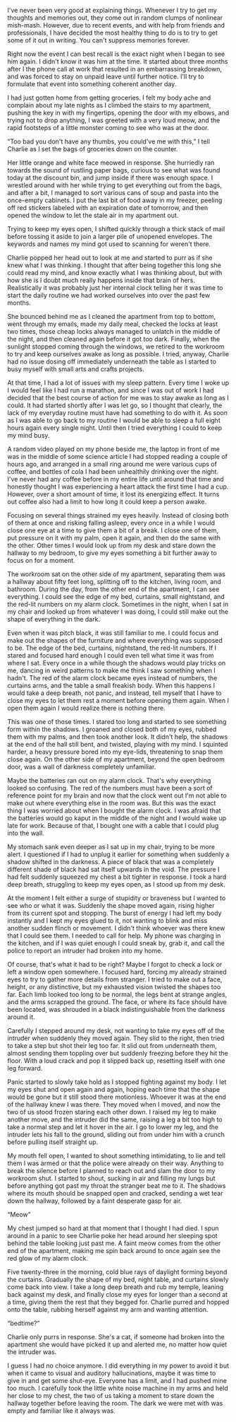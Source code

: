 

I've never been very good at explaining things. Whenever I try to get my thoughts and memories out, they come out in random clumps of nonlinear mish-mash. However, due to recent events, and with help from friends and professionals, I have decided the most healthy thing to do is to try to get some of it out in writing. You can't suppress memories forever.

  


Right now the event I can best recall is the exact night when I began to see him again. I didn't know it was him at the time. It started about three months after I the phone call at work that resulted in an embarrassing breakdown, and was forced to stay on unpaid leave until further notice. I'll try to formulate that event into something coherent another day.



I had just gotten home from getting groceries. I felt my body ache and complain about my late nights as I climbed the stairs to my apartment, pushing the key in with my fingertips, opening the door with my elbows, and trying not to drop anything, I was greeted with a very loud meow, and the rapid footsteps of a little monster coming to see who was at the door.

  
  
“Too bad you don't have any thumbs, you could've me with this,” I tell Charlie as I set the bags of groceries down on the counter.

  
  
Her little orange and white face meowed in response. She hurriedly ran towards the sound of rustling paper bags, curious to see what was found today at the discount bin, and jump inside if there was enough space. I wrestled around with her while trying to get everything out from the bags, and after a bit, I managed to sort various cans of soup and pasta into the once-empty cabinets. I put the last bit of food away in my freezer, peeling off red stickers labeled with an expiration date of tomorrow, and then opened the window to let the stale air in my apartment out.

  
  
Trying to keep my eyes open, I shifted quickly through a thick stack of mail before tossing it aside to join a larger pile of unopened envelopes. The keywords and names my mind got used to scanning for weren't there.



Charlie popped her head out to look at me and started to purr as if she knew what I was thinking. I thought that after being together this long she could read my mind, and know exactly what I was thinking about, but with how she is I doubt much really happens inside that brain of hers. Realistically it was probably just her internal clock telling her it was time to start the daily routine we had worked ourselves into over the past few months.  


She bounced behind me as I cleaned the apartment from top to bottom, went through my emails, made my daily meal, checked the locks at least two times, those cheap locks always managed to unlatch in the middle of the night, and then cleaned again before it got too dark. Finally, when the sunlight stopped coming through the windows, we retired to the workroom to try and keep ourselves awake as long as possible. I tried, anyway, Charlie had no issue dosing off immediately underneath the table as I started to busy myself with small arts and crafts projects.

  
  
At that time, I had a lot of issues with my sleep pattern. Every time I woke up I would feel like I had run a marathon, and since I was out of work I had decided that the best course of action for me was to stay awake as long as I could. It had started shortly after I was let go, so I thought that clearly, the lack of my everyday routine must have had something to do with it. As soon as I was able to go back to my routine I would be able to sleep a full eight hours again every single night. Until then I tried everything I could to keep my mind busy.



A random video played on my phone beside me, the laptop in front of me was in the middle of some science article I had stopped reading a couple of hours ago, and arranged in a small ring around me were various cups of coffee, and bottles of cola I had been unhealthily drinking over the night. I've never had any coffee before in my entire life until around that time and honestly thought I was experiencing a heart attack the first time I had a cup. However, over a short amount of time, it lost its energizing effect. It turns out coffee also had a limit to how long it could keep a person awake.  


Focusing on several things strained my eyes heavily. Instead of closing both of them at once and risking falling asleep, every once in a while I would close one eye at a time to give them a bit of a break. I close one of them, put pressure on it with my palm, open it again, and then do the same with the other. Other times I would look up from my desk and stare down the hallway to my bedroom, to give my eyes something a bit further away to focus on for a moment.

  
  
The workroom sat on the other side of my apartment, separating them was a hallway about fifty feet long, splitting off to the kitchen, living room, and bathroom. During the day, from the other end of the apartment, I can see everything. I could see the edge of my bed, curtains, small nightstand, and the red-lit numbers on my alarm clock. Sometimes in the night, when I sat in my chair and looked up from whatever I was doing, I could still make out the shape of everything in the dark.  


Even when it was pitch black, it was still familiar to me. I could focus and make out the shapes of the furniture and where everything was supposed to be. The edge of the bed, curtains, nightstand, the red-lit numbers. If I stared and focused hard enough I could even tell what time it was from where I sat. Every once in a while though the shadows would play tricks on me, dancing in weird patterns to make me think I saw something when I hadn't. The red of the alarm clock became eyes instead of numbers, the curtains arms, and the table a small freakish body. When this happens I would take a deep breath, not panic, and instead, tell myself that I have to close my eyes to let them rest a moment before opening them again. When I open them again I would realize there is nothing there.

  
  
This was one of those times. I stared too long and started to see something form within the shadows. I groaned and closed both of my eyes, rubbed them with my palms, and then took another look. It didn't help, the shadows at the end of the hall still bent, and twisted, playing with my mind. I squinted harder, a heavy pressure bored into my eye-lids, threatening to snap them close again. On the other side of my apartment, beyond the open bedroom door, was a wall of darkness completely unfamiliar.  


Maybe the batteries ran out on my alarm clock. That's why everything looked so confusing. The red of the numbers must have been a sort of reference point for my brain and now that the clock went out I'm not able to make out where everything else in the room was. But this was the exact thing I was worried about when I bought the alarm clock. I was afraid that the batteries would go kaput in the middle of the night and I would wake up late for work. Because of that, I bought one with a cable that I could plug into the wall.

  
  
My stomach sank even deeper as I sat up in my chair, trying to be more alert. I questioned if I had to unplug it earlier for something when suddenly a shadow shifted in the darkness. A piece of black that was a completely different shade of black had sat itself upwards in the void. The pressure I had felt suddenly squeezed my chest a bit tighter in response. I took a hard deep breath, struggling to keep my eyes open, as I stood up from my desk.

  
  
At the moment I felt either a surge of stupidity or braveness but I wanted to see who or what it was. Suddenly the shape moved again, rising higher from its current spot and stopping. The burst of energy I had left my body instantly and I kept my eyes glued to it, not wanting to blink and miss another sudden flinch or movement. I didn't think whoever was there knew that I could see them. I needed to call for help. My phone was charging in the kitchen, and if I was quiet enough I could sneak by, grab it, and call the police to report an intruder had broken into my home.

  
  
Of course, that's what it had to be right? Maybe I forgot to check a lock or left a window open somewhere. I focused hard, forcing my already strained eyes to try to gather more details from stranger. I tried to make out a face, height, or any distinctive, but my exhausted vision twisted the shapes too far. Each limb looked too long to be normal, the legs bent at strange angles, and the arms scrapped the ground. The face, or where its face should have been located, was shrouded in a black indistinguishable from the darkness around it.

  
  
Carefully I stepped around my desk, not wanting to take my eyes off of the intruder when suddenly they moved again. They slid to the right, then tried to take a step but shot their leg too far. It slid out from underneath them, almost sending them toppling over but suddenly freezing before they hit the floor. With a loud crack and pop it slipped back up, resetting itself with one leg forward.  


Panic started to slowly take hold as I stopped fighting against my body. I let my eyes shut and open again and again, hoping each time that the shape would be gone but it still stood there motionless. Whoever it was at the end of the hallway knew I was there. They moved when I moved, and now the two of us stood frozen staring each other down. I raised my leg to make another move, and the intruder did the same, raising a leg a bit too high to take a normal step and let it hover in the air. I go to lower my leg, and the intruder lets his fall to the ground, sliding out from under him with a crunch before pulling itself straight up.  


My mouth fell open, I wanted to shout something intimidating, to lie and tell them I was armed or that the police were already on their way. Anything to break the silence before I planned to reach out and slam the door to my workroom shut. I started to shout, sucking in air and filling my lungs but before anything got past my throat the stranger beat me to it. The shadows where its mouth should be snapped open and cracked, sending a wet tear down the hallway, followed by a faint desperate gasp for air.

  
  
“Meow”

  
  
My chest jumped so hard at that moment that I thought I had died. I spun around in a panic to see Charlie poke her head around her sleeping spot behind the table looking just past me. A faint meow comes from the other end of the apartment, making me spin back around to once again see the red glow of my alarm clock.



Five twenty-three in the morning, cold blue rays of daylight forming beyond the curtains. Gradually the shape of my bed, night table, and curtains slowly come back into view. I take a long deep breath and rub my temple, leaning back against my desk, and finally close my eyes for longer than a second at a time, giving them the rest that they begged for. Charlie purred and hopped onto the table, rubbing herself against my arm and wanting attention.

  
  
“bedtime?”

  
  
Charlie only purrs in response. She's a cat, if someone had broken into the apartment she would have picked it up and alerted me, no matter how quiet the intruder was.



I guess I had no choice anymore. I did everything in my power to avoid it but when it came to visual and auditory hallucinations, maybe it was time to give in and get some shut-eye. Everyone has a limit, and I had pushed mine too much. I carefully took the little white noise machine in my arms and held her close to my chest, the two of us taking a moment to stare down the hallway together before leaving the room. The dark we were met with was empty and familiar like it always was.